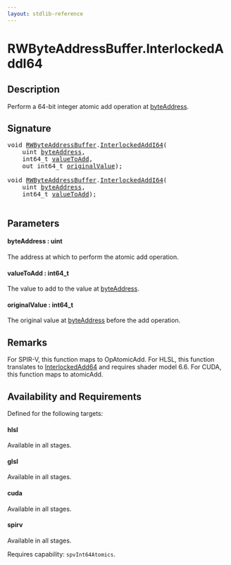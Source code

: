 ```yaml
---
layout: stdlib-reference
---
```


# RWByteAddressBuffer\.InterlockedAddI64

## Description

Perform a 64-bit integer atomic add operation at <span class='code'><a href="interlockedaddi64-0be#decl-byteAddress" class="code_param">byteAddress</a></span>.



## Signature 

<pre>
<span class="code_keyword">void</span> <a href="../types/rwbyteaddressbuffer-0126d/index" class="code_type">RWByteAddressBuffer</a>.<a href="interlockedaddi64-0be">InterlockedAddI64</a>(
    <span class="code_keyword">uint</span> <a href="interlockedaddi64-0be#decl-byteAddress" class="code_param">byteAddress</a>,
    int64_t <a href="interlockedaddi64-0be#decl-valueToAdd" class="code_param">valueToAdd</a>,
    <span class="code_keyword">out</span> int64_t <a href="interlockedaddi64-0be#decl-originalValue" class="code_param">originalValue</a>);

<span class="code_keyword">void</span> <a href="../types/rwbyteaddressbuffer-0126d/index" class="code_type">RWByteAddressBuffer</a>.<a href="interlockedaddi64-0be">InterlockedAddI64</a>(
    <span class="code_keyword">uint</span> <a href="interlockedaddi64-0be#decl-byteAddress" class="code_param">byteAddress</a>,
    int64_t <a href="interlockedaddi64-0be#decl-valueToAdd" class="code_param">valueToAdd</a>);

</pre>

## Parameters

####  <a id="decl-byteAddress"></a>byteAddress  : uint
The address at which to perform the atomic add operation.

####  <a id="decl-valueToAdd"></a>valueToAdd  : int64\_t
The value to add to the value at <span class='code'><a href="interlockedaddi64-0be#decl-byteAddress" class="code_param">byteAddress</a></span>.

####  <a id="decl-originalValue"></a>originalValue  : int64\_t
The original value at <span class='code'><a href="interlockedaddi64-0be#decl-byteAddress" class="code_param">byteAddress</a></span> before the add operation.


## Remarks
For SPIR-V, this function maps to <span class='code'>OpAtomicAdd</span>. For HLSL, this function
translates to <span class='code'><a href="">InterlockedAdd64</a></span> and requires shader model 6.6.
For CUDA, this function maps to <span class='code'>atomicAdd</span>.


## Availability and Requirements

Defined for the following targets:

#### hlsl
Available in all stages.

#### glsl
Available in all stages.

#### cuda
Available in all stages.

#### spirv
Available in all stages.

Requires capability: `spvInt64Atomics`.


